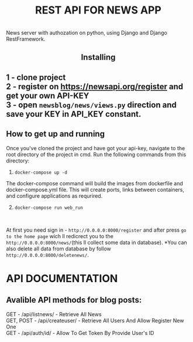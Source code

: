 
<h1 align='center'>REST API FOR NEWS APP </h1>
<br>
News server with authozation on python, using Django and Django RestFramework.

<h2 align='center'>Installing<h2>
	
1 - clone project
<br>
2 - register on https://newsapi.org/register and get your own API-KEY
<br>
3 - open `newsblog/news/views.py` direction and save your KEY in API_KEY constant.

## How to get up and running
Once you've cloned the project and have got your api-key, navigate to the root directory of the project in cmd. Run the following commands from this directory:

1. ` docker-compose up -d `

The docker-compose command will build the images from dockerfile and docker-compose.yml file. This will create ports, links between containers, and configure applications as requrired. 

2. ` docker-compose run web_run `
<br>

At first you need sign in - `http://0.0.0.0:8000/register` and after press `go to the home page` wich ll redicrect you to the `http://0.0.0.0:8000/news/`(this ll collect some data in database).
*You can also delete all data from database by follow `http://0.0.0.0:8000/deletenews/`.

# API DOCUMENTATION

## Avalible API methods for blog posts:

GET - /api/listnews/ - Retrieve All News
<br>
GET, POST - /api/createuser/ - Retrieve All Users And Allow Register New One
<br>
GET - /api/auth/id/ - Allow To Get Token By Provide User's ID
<br>
	
